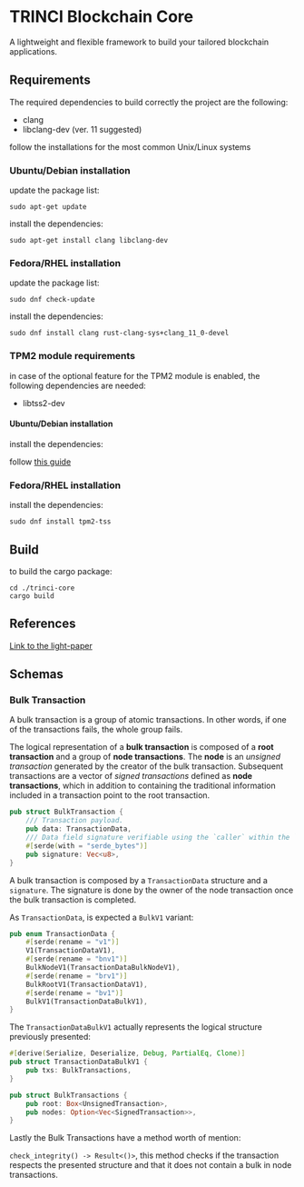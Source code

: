 TRINCI Blockchain Core
======================

A lightweight and flexible framework to build your tailored blockchain applications.

## Requirements

The required dependencies to build correctly the project are the following:

- clang
- libclang-dev (ver. 11 suggested)

follow the installations for the most common Unix/Linux systems 

### Ubuntu/Debian installation

update the package list:

```
sudo apt-get update
```

install the dependencies:

```
sudo apt-get install clang libclang-dev
```

### Fedora/RHEL installation

update the package list:

```
sudo dnf check-update
```

install the dependencies:
```
sudo dnf install clang rust-clang-sys+clang_11_0-devel
```

### TPM2 module requirements

in case of the optional feature for the TPM2 module is enabled, the following dependencies are needed:

- libtss2-dev

#### Ubuntu/Debian installation


install the dependencies:

follow [this guide](https://github.com/tpm2-software/tpm2-tss/blob/master/INSTALL.md)


### Fedora/RHEL installation

install the dependencies:
```
sudo dnf install tpm2-tss
```

## Build

to build the cargo package:

```
cd ./trinci-core
cargo build
```

References
----------

[Link to the light-paper](https://github.com/affidaty-blockchain/whitepaper) 

## Schemas

### Bulk Transaction

A bulk transaction is a group of atomic transactions. In other words, if one of the transactions fails, the whole group fails.

The logical representation of a **bulk transaction** is composed of a **root transaction** and a group of **node transactions**. The **node** is an *unsigned transaction* generated by the creator of the bulk transaction. Subsequent transactions are a vector of *signed transactions* defined as **node transactions**, which in addition to containing the traditional information included in a transaction point to the root transaction. 

```rust
pub struct BulkTransaction {
    /// Transaction payload.
    pub data: TransactionData,
    /// Data field signature verifiable using the `caller` within the `data`.
    #[serde(with = "serde_bytes")]
    pub signature: Vec<u8>,
}
```

A bulk transaction is composed by a `TransactionData` structure and a `signature`. The signature is done by the owner of the node transaction once the bulk transaction is completed.

As `TransactionData`, is expected a `BulkV1` variant:

```rust
pub enum TransactionData {
    #[serde(rename = "v1")]
    V1(TransactionDataV1),
    #[serde(rename = "bnv1")]
    BulkNodeV1(TransactionDataBulkNodeV1),
    #[serde(rename = "brv1")]
    BulkRootV1(TransactionDataV1),
    #[serde(rename = "bv1")]
    BulkV1(TransactionDataBulkV1),
}
```

The `TransactionDataBulkV1` actually represents the logical structure previously presented:

```rust
#[derive(Serialize, Deserialize, Debug, PartialEq, Clone)]
pub struct TransactionDataBulkV1 {
    pub txs: BulkTransactions,
}

pub struct BulkTransactions {
    pub root: Box<UnsignedTransaction>,
    pub nodes: Option<Vec<SignedTransaction>>,
}
```

Lastly the Bulk Transactions have a method worth of mention:

`check_integrity() -> Result<()>`, this method checks if the transaction respects the presented structure and that it does not contain a bulk in node transactions.
